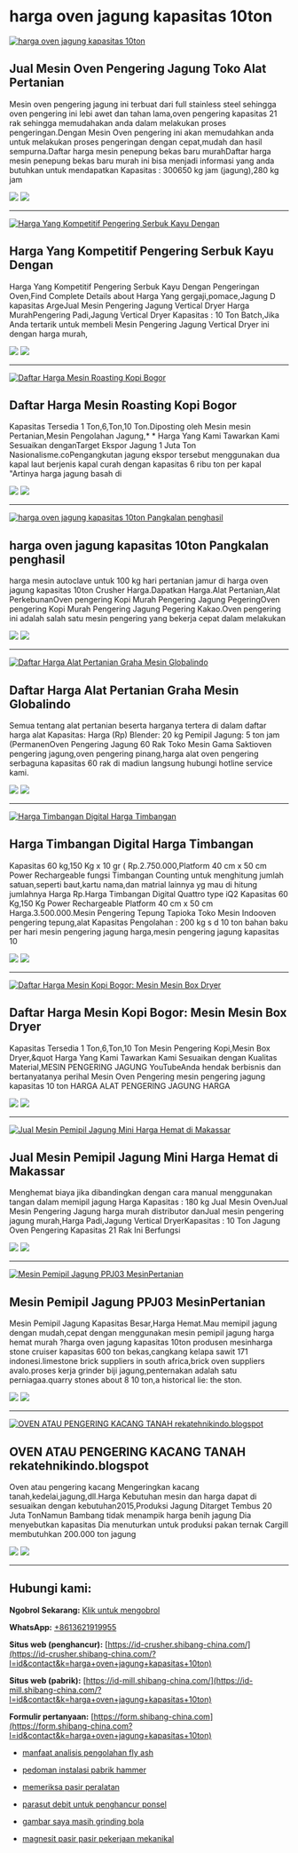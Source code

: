 # harga oven jagung kapasitas 10ton

<a href="https://swt.shibang-china.com/?l=id&img&k=harga+oven+jagung+kapasitas+10ton" target="_blank">![harga oven jagung kapasitas 10ton](http://static.shibang-china.com/all-800x300/697.jpg)</a>

## Jual Mesin Oven Pengering Jagung Toko Alat Pertanian
Mesin oven pengering jagung ini terbuat dari full stainless steel sehingga oven pengering ini lebi awet dan tahan lama,oven pengering kapasitas 21 rak sehingga memudahakan anda dalam melakukan proses pengeringan.Dengan Mesin Oven pengering ini akan memudahkan anda untuk melakukan proses pengeringan dengan cepat,mudah dan hasil sempurna.Daftar harga mesin penepung bekas baru murahDaftar harga mesin penepung bekas baru murah ini bisa menjadi informasi yang anda butuhkan untuk mendapatkan Kapasitas : 300650 kg jam (jagung),280 kg jam


<a href="https://whatsapp.shibangsoft.com/WhatsApp.php" target="_blank" title="WhatsApp">![](http://static.shibang-china.com/icon/whatsapp.png)</a> <a href="https://swt.shibang-china.com/?l=id&icon&k=harga+oven+jagung+kapasitas+10ton" target="_blank">![](http://static.shibang-china.com/icon/chat-id.png)</a>

---

<a href="https://swt.shibang-china.com/?l=id&img&k=harga+oven+jagung+kapasitas+10ton" target="_blank">![Harga Yang Kompetitif Pengering Serbuk Kayu Dengan](http://static.shibang-china.com/all-800x300/1199.jpg)</a>

## Harga Yang Kompetitif Pengering Serbuk Kayu Dengan
Harga Yang Kompetitif Pengering Serbuk Kayu Dengan Pengeringan Oven,Find Complete Details about Harga Yang gergaji,pomace,Jagung D kapasitas ArgeJual Mesin Pengering Jagung Vertical Dryer Harga MurahPengering Padi,Jagung Vertical Dryer Kapasitas : 10 Ton Batch,Jika Anda tertarik untuk membeli Mesin Pengering Jagung Vertical Dryer ini dengan harga murah,


<a href="https://whatsapp.shibangsoft.com/WhatsApp.php" target="_blank" title="WhatsApp">![](http://static.shibang-china.com/icon/whatsapp.png)</a> <a href="https://swt.shibang-china.com/?l=id&icon&k=harga+oven+jagung+kapasitas+10ton" target="_blank">![](http://static.shibang-china.com/icon/chat-id.png)</a>

---

<a href="https://swt.shibang-china.com/?l=id&img&k=harga+oven+jagung+kapasitas+10ton" target="_blank">![Daftar Harga Mesin Roasting Kopi Bogor](http://static.shibang-china.com/all-800x300/1297.jpg)</a>

## Daftar Harga Mesin Roasting Kopi Bogor
Kapasitas Tersedia 1 Ton,6,Ton,10 Ton.Diposting oleh Mesin mesin Pertanian,Mesin Pengolahan Jagung,* * Harga Yang Kami Tawarkan Kami Sesuaikan denganTarget Ekspor Jagung 1 Juta Ton Nasionalisme.coPengangkutan jagung ekspor tersebut menggunakan dua kapal laut berjenis kapal curah dengan kapasitas 6 ribu ton per kapal "Artinya harga jagung basah di


<a href="https://whatsapp.shibangsoft.com/WhatsApp.php" target="_blank" title="WhatsApp">![](http://static.shibang-china.com/icon/whatsapp.png)</a> <a href="https://swt.shibang-china.com/?l=id&icon&k=harga+oven+jagung+kapasitas+10ton" target="_blank">![](http://static.shibang-china.com/icon/chat-id.png)</a>

---

<a href="https://swt.shibang-china.com/?l=id&img&k=harga+oven+jagung+kapasitas+10ton" target="_blank">![harga oven jagung kapasitas 10ton Pangkalan penghasil](http://static.shibang-china.com/all-800x300/1274.jpg)</a>

## harga oven jagung kapasitas 10ton Pangkalan penghasil
harga mesin autoclave untuk 100 kg hari pertanian jamur di harga oven jagung kapasitas 10ton Crusher Harga.Dapatkan Harga.Alat Pertanian,Alat PerkebunanOven pengering Kopi Murah Pengering Jagung PegeringOven pengering Kopi Murah Pengering Jagung Pegering Kakao.Oven pengering ini adalah salah satu mesin pengering yang bekerja cepat dalam melakukan


<a href="https://whatsapp.shibangsoft.com/WhatsApp.php" target="_blank" title="WhatsApp">![](http://static.shibang-china.com/icon/whatsapp.png)</a> <a href="https://swt.shibang-china.com/?l=id&icon&k=harga+oven+jagung+kapasitas+10ton" target="_blank">![](http://static.shibang-china.com/icon/chat-id.png)</a>

---

<a href="https://swt.shibang-china.com/?l=id&img&k=harga+oven+jagung+kapasitas+10ton" target="_blank">![Daftar Harga Alat Pertanian Graha Mesin Globalindo](http://static.shibang-china.com/all-800x300/361.jpg)</a>

## Daftar Harga Alat Pertanian Graha Mesin Globalindo
Semua tentang alat pertanian beserta harganya tertera di dalam daftar harga alat Kapasitas: Harga (Rp) Blender: 20 kg Pemipil Jagung: 5 ton jam (PermanenOven Pengering Jagung 60 Rak Toko Mesin Gama Saktioven pengering jagung,oven pengering pinang,harga alat oven pengering serbaguna kapasitas 60 rak di madiun langsung hubungi hotline service kami.


<a href="https://whatsapp.shibangsoft.com/WhatsApp.php" target="_blank" title="WhatsApp">![](http://static.shibang-china.com/icon/whatsapp.png)</a> <a href="https://swt.shibang-china.com/?l=id&icon&k=harga+oven+jagung+kapasitas+10ton" target="_blank">![](http://static.shibang-china.com/icon/chat-id.png)</a>

---

<a href="https://swt.shibang-china.com/?l=id&img&k=harga+oven+jagung+kapasitas+10ton" target="_blank">![Harga Timbangan Digital Harga Timbangan](http://static.shibang-china.com/all-800x300/96.jpg)</a>

## Harga Timbangan Digital Harga Timbangan
Kapasitas 60 kg,150 Kg x 10 gr ( Rp.2.750.000,Platform 40 cm x 50 cm Power Rechargeable fungsi Timbangan Counting untuk menghitung jumlah satuan,seperti baut,kartu nama,dan matrial lainnya yg mau di hitung jumlahnya Harga Rp.Harga Timbangan Digital Quattro type iQ2 Kapasitas 60 Kg,150 Kg Power Rechargeable Platform 40 cm x 50 cm Harga.3.500.000.Mesin Pengering Tepung Tapioka Toko Mesin Indooven pengering tepung,alat Kapasitas Pengolahan : 200 kg s d 10 ton bahan baku per hari mesin pengering jagung harga,mesin pengering jagung kapasitas 10


<a href="https://whatsapp.shibangsoft.com/WhatsApp.php" target="_blank" title="WhatsApp">![](http://static.shibang-china.com/icon/whatsapp.png)</a> <a href="https://swt.shibang-china.com/?l=id&icon&k=harga+oven+jagung+kapasitas+10ton" target="_blank">![](http://static.shibang-china.com/icon/chat-id.png)</a>

---

<a href="https://swt.shibang-china.com/?l=id&img&k=harga+oven+jagung+kapasitas+10ton" target="_blank">![Daftar Harga Mesin Kopi Bogor: Mesin Mesin Box Dryer](http://static.shibang-china.com/all-800x300/1494.jpg)</a>

## Daftar Harga Mesin Kopi Bogor: Mesin Mesin Box Dryer
Kapasitas Tersedia 1 Ton,6,Ton,10 Ton Mesin Pengering Kopi,Mesin Box Dryer,&quot Harga Yang Kami Tawarkan Kami Sesuaikan dengan Kualitas Material,MESIN PENGERING JAGUNG YouTubeAnda hendak berbisnis dan bertanyatanya perihal Mesin Oven Pengering mesin pengering jagung kapasitas 10 ton HARGA ALAT PENGERING JAGUNG HARGA


<a href="https://whatsapp.shibangsoft.com/WhatsApp.php" target="_blank" title="WhatsApp">![](http://static.shibang-china.com/icon/whatsapp.png)</a> <a href="https://swt.shibang-china.com/?l=id&icon&k=harga+oven+jagung+kapasitas+10ton" target="_blank">![](http://static.shibang-china.com/icon/chat-id.png)</a>

---

<a href="https://swt.shibang-china.com/?l=id&img&k=harga+oven+jagung+kapasitas+10ton" target="_blank">![Jual Mesin Pemipil Jagung Mini Harga Hemat di Makassar](http://static.shibang-china.com/all-800x300/1088.jpg)</a>

## Jual Mesin Pemipil Jagung Mini Harga Hemat di Makassar
Menghemat biaya jika dibandingkan dengan cara manual menggunakan tangan dalam memipil jagung Harga Kapasitas : 180 kg Jual Mesin OvenJual Mesin Pengering Jagung harga murah distributor danJual mesin pengering jagung murah,Harga Padi,Jagung Vertical DryerKapasitas : 10 Ton Jagung Oven Pengering Kapasitas 21 Rak Ini Berfungsi


<a href="https://whatsapp.shibangsoft.com/WhatsApp.php" target="_blank" title="WhatsApp">![](http://static.shibang-china.com/icon/whatsapp.png)</a> <a href="https://swt.shibang-china.com/?l=id&icon&k=harga+oven+jagung+kapasitas+10ton" target="_blank">![](http://static.shibang-china.com/icon/chat-id.png)</a>

---

<a href="https://swt.shibang-china.com/?l=id&img&k=harga+oven+jagung+kapasitas+10ton" target="_blank">![Mesin Pemipil Jagung PPJ03 MesinPertanian](http://static.shibang-china.com/all-800x300/753.jpg)</a>

## Mesin Pemipil Jagung PPJ03 MesinPertanian
Mesin Pemipil Jagung Kapasitas Besar,Harga Hemat.Mau memipil jagung dengan mudah,cepat dengan menggunakan mesin pemipil jagung harga hemat murah ?harga oven jagung kapasitas 10ton produsen mesinharga stone cruiser kapasitas 600 ton bekas,cangkang kelapa sawit 171 indonesi.limestone brick suppliers in south africa,brick oven suppliers avalo.proses kerja grinder biji jagung,penternakan adalah satu perniagaa.quarry stones about 8 10 ton,a historical lie: the ston.


<a href="https://whatsapp.shibangsoft.com/WhatsApp.php" target="_blank" title="WhatsApp">![](http://static.shibang-china.com/icon/whatsapp.png)</a> <a href="https://swt.shibang-china.com/?l=id&icon&k=harga+oven+jagung+kapasitas+10ton" target="_blank">![](http://static.shibang-china.com/icon/chat-id.png)</a>

---

<a href="https://swt.shibang-china.com/?l=id&img&k=harga+oven+jagung+kapasitas+10ton" target="_blank">![OVEN ATAU PENGERING KACANG TANAH rekatehnikindo.blogspot](http://static.shibang-china.com/all-800x300/1307.jpg)</a>

## OVEN ATAU PENGERING KACANG TANAH rekatehnikindo.blogspot
Oven atau pengering kacang Mengeringkan kacang tanah,kedelai,jagung,dll.Harga Kebutuhan mesin dan harga dapat di sesuaikan dengan kebutuhan2015,Produksi Jagung Ditarget Tembus 20 Juta TonNamun Bambang tidak menampik harga benih jagung Dia menyebutkan kapasitas Dia menuturkan untuk produksi pakan ternak Cargill membutuhkan 200.000 ton jagung


<a href="https://whatsapp.shibangsoft.com/WhatsApp.php" target="_blank" title="WhatsApp">![](http://static.shibang-china.com/icon/whatsapp.png)</a> <a href="https://swt.shibang-china.com/?l=id&icon&k=harga+oven+jagung+kapasitas+10ton" target="_blank">![](http://static.shibang-china.com/icon/chat-id.png)</a>

---
## Hubungi kami:

**Ngobrol Sekarang:** [Klik untuk mengobrol](https://swt.shibang-china.com?l=id&contact&k=harga+oven+jagung+kapasitas+10ton)

**WhatsApp:**  [+8613621919955](https://whatsapp.shibangsoft.com/WhatsApp.php)

**Situs web (penghancur):** [https://id-crusher.shibang-china.com/](https://id-crusher.shibang-china.com/?l=id&contact&k=harga+oven+jagung+kapasitas+10ton)

**Situs web (pabrik):** [https://id-mill.shibang-china.com/](https://id-mill.shibang-china.com/?l=id&contact&k=harga+oven+jagung+kapasitas+10ton)

**Formulir pertanyaan:** [https://form.shibang-china.com](https://form.shibang-china.com?l=id&contact&k=harga+oven+jagung+kapasitas+10ton)

* [manfaat analisis pengolahan fly ash](../40/manfaat%20analisis%20pengolahan%20fly%20ash.md)

* [pedoman instalasi pabrik hammer](../34/pedoman%20instalasi%20pabrik%20hammer.md)

* [memeriksa pasir peralatan](../33/memeriksa%20pasir%20peralatan.md)

* [parasut debit untuk penghancur ponsel](../40/parasut%20debit%20untuk%20penghancur%20ponsel.md)

* [gambar saya masih grinding bola](../34/gambar%20saya%20masih%20grinding%20bola.md)

* [magnesit pasir pasir pekerjaan mekanikal](../35/magnesit%20pasir%20pasir%20pekerjaan%20mekanikal.md)